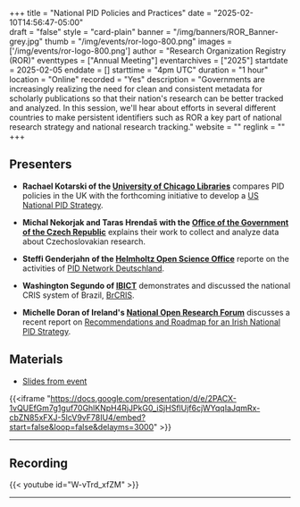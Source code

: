 +++
title = "National PID Policies and Practices" 
date = "2025-02-10T14:56:47-05:00"  
draft = "false" 
style = "card-plain" 
banner = "/img/banners/ROR_Banner-grey.jpg" 
thumb = "/img/events/ror-logo-800.png" 
images = ['/img/events/ror-logo-800.png']
author = "Research Organization Registry (ROR)" 
eventtypes = ["Annual Meeting"]
eventarchives = ["2025"]
startdate = 2025-02-05
enddate = []
starttime = "4pm UTC"
duration = "1 hour"
location = "Online"
recorded = "Yes"
description = "Governments are increasingly realizing the need for clean and consistent metadata for scholarly publications so that their nation's research can be better tracked and analyzed. In this session, we'll hear about efforts in several different countries to make persistent identifiers such as ROR a key part of national research strategy and national research tracking."
website = ""
reglink = ""
+++


## Presenters

- **Rachael Kotarski of the [University of Chicago Libraries](https://www.lib.uchicago.edu/)** compares PID policies in the UK with the forthcoming initiative to develop a [US National PID Strategy](https://niso.org/press-releases/niso-approves-working-group-develop-us-national-pid-strategy).

- **Michal Nekorjak and Taras Hrendaš with the [Office of the Government of the Czech Republic](https://vlada.gov.cz/en/urad-vlady/)** explains their work to collect and analyze data about Czechoslovakian research. 

- **Steffi Genderjahn of the [Helmholtz Open Science Office](https://os.helmholtz.de/)** reporte on the activities of [PID Network Deutschland](https://www.pid-network.de/en/). 

- **Washington Segundo of [IBICT](https://www.gov.br/ibict/pt-br)** demonstrates and discussed the national CRIS system of Brazil, [BrCRIS](https://brcris.ibict.br/).

- **Michelle Doran of Ireland's [National Open Research Forum](https://dri.ie/norf/)** discusses a recent report on [Recommendations and Roadmap for an Irish National PID Strategy](https://doi.org/10.7486/DRI.sn00qt29n).


## Materials 

- [Slides from event](https://docs.google.com/presentation/d/e/2PACX-1vQUEfGm7g1guf70GhlKNpH4RjJPkG0_iSjHSflUjf6cjWYqqIaJqmRx-cbZN85xFXJ-5lcV9vF78IU4/pub?start=false&loop=false&delayms=3000)

{{<iframe "https://docs.google.com/presentation/d/e/2PACX-1vQUEfGm7g1guf70GhlKNpH4RjJPkG0_iSjHSflUjf6cjWYqqIaJqmRx-cbZN85xFXJ-5lcV9vF78IU4/embed?start=false&loop=false&delayms=3000" >}}

---

## Recording 

{{< youtube id="W-vTrd_xfZM" >}}

--- 


